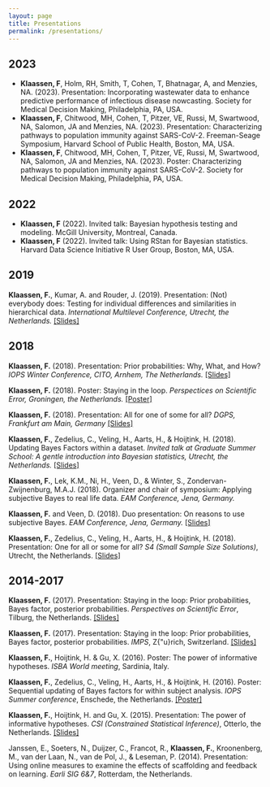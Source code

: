 ```yaml
---
layout: page
title: Presentations
permalink: /presentations/
---
```

## 2023
- **Klaassen, F**, Holm, RH, Smith, T, Cohen, T, Bhatnagar, A, and Menzies, NA. (2023). Presentation: Incorporating wastewater data to enhance predictive performance of infectious disease nowcasting. Society for Medical Decision Making, Philadelphia, PA, USA.
- **Klaassen, F**, Chitwood, MH, Cohen, T, Pitzer, VE, Russi, M, Swartwood, NA, Salomon, JA and Menzies, NA. (2023). Presentation: Characterizing pathways to population immunity against SARS-CoV-2. Freeman-Seage Symposium, Harvard School of Public Health, Boston, MA, USA.
- **Klaassen, F**, Chitwood, MH, Cohen, T, Pitzer, VE, Russi, M, Swartwood, NA, Salomon, JA and Menzies, NA. (2023). Poster: Characterizing pathways to population immunity against SARS-CoV-2. Society for Medical Decision Making, Philadelphia, PA, USA.

## 2022
- **Klaassen, F** (2022). Invited talk: Bayesian hypothesis testing and modeling. McGill University, Montreal, Canada.
- **Klaassen, F** (2022). Invited talk: Using RStan for Bayesian statistics. Harvard Data Science Initiative R User Group, Boston, MA, USA.

## 2019

**Klaassen, F.**, Kumar, A. and Rouder, J. (2019). Presentation: (Not) everybody does: Testing for individual differences and similarities in hierarchical data. *International Multilevel Conference, Utrecht, the Netherlands.* [[Slides]](https://fayetteklaassen.github.io/files/presentations/2019-MLslides.pdf)

## 2018

**Klaassen, F.** (2018). Presentation: Prior probabilities: Why, What, and How? *IOPS Winter Conference, CITO, Arnhem, The Netherlands.* [[Slides]](https://fayetteklaassen.github.io/files/presentations/2018-IOPStalk.pdf)

**Klaassen, F.** (2018). Poster: Staying in the loop. *Perspectices on Scientific Error, Groningen, the Netherlands.* [[Poster]](https://fayetteklaassen.github.io/files/presentations/2018-PosterPSE.pdf)

**Klaassen, F.** (2018). Presentation: All for one of some for all? *DGPS, Frankfurt am Main, Germany* [[Slides]](https://fayetteklaassen.github.io/files/presentations/2018-DGPS.pdf)

**Klaassen, F.**, Zedelius, C., Veling, H., Aarts, H., & Hoijtink, H. (2018). 
Updating Bayes Factors within a dataset. *Invited talk at Graduate Summer School: A gentle introduction into Bayesian statistics, Utrecht, the Netherlands.* [[Slides]](https://fayetteklaassen.github.io/files/presentations/2018-SummerSchool.pdf)

**Klaassen, F.**, Lek, K.M., Ni, H., Veen, D., & Winter, S., Zondervan-Zwijnenburg, M.A.J. (2018). 
Organizer and chair of symposium: Applying subjective Bayes to real life data. *EAM Conference, Jena, Germany.* 

**Klaassen, F.** and Veen, D. (2018). Duo presentation: On reasons to use subjective Bayes. *EAM Conference, Jena, Germany.* [[Slides]](https://fayetteklaassen.github.io/files/presentations/2018-EAM.pdf)

**Klaassen, F.**, Zedelius, C., Veling, H., Aarts, H., & Hoijtink, H. (2018). Presentation: One for all or some for all? *S4 (Small Sample Size Solutions)*, Utrecht, the Netherlands. [[Slides]](https://fayetteklaassen.github.io/files/presentations/2018-S4.pdf)

## 2014-2017

**Klaassen, F.** (2017). Presentation: Staying in the loop: Prior probabilities, Bayes factor, posterior probabilities. *Perspectives on Scientific Error*, Tilburg, the Netherlands. [[Slides]](https://fayetteklaassen.github.io/files/presentations/2017-PSE.pdf)

**Klaassen, F.** (2017). Presentation: Staying in the loop: Prior probabilities, Bayes factor, posterior probabilities. *IMPS*, Z{\"u}rich, Switzerland. [[Slides]](https://fayetteklaassen.github.io/files/presentations/2017-IMPS.pdf)

**Klaassen, F.**, Hoijtink, H. & Gu, X. (2016). Poster: The power of informative hypotheses. *ISBA World meeting*, Sardinia, Italy.

**Klaassen, F.**, Zedelius, C., Veling, H., Aarts, H., & Hoijtink, H. (2016). Poster: Sequential updating of Bayes factors for within subject analysis. *IOPS Summer conference*, Enschede, the Netherlands. [[Poster]](https://fayetteklaassen.github.io/files/presentations/2016-IOPS.pdf)

**Klaassen, F.**, Hoijtink, H. and Gu, X. (2015). Presentation: The power of informative hypotheses. *CSI (Constrained Statistical Inference)*, Otterlo, the Netherlands. [[Slides]](https://fayetteklaassen.github.io/files/presentations/2015-CSI.pdf)

Janssen, E., Soeters, N., Duijzer, C., Francot, R., **Klaassen, F.**, Kroonenberg, M., van der Laan, N., van de Pol, J., & Leseman, P. (2014). Presentation: Using online measures to examine the effects of scaffolding and feedback on learning. *Earli SIG 6&7*, Rotterdam, the Netherlands.
